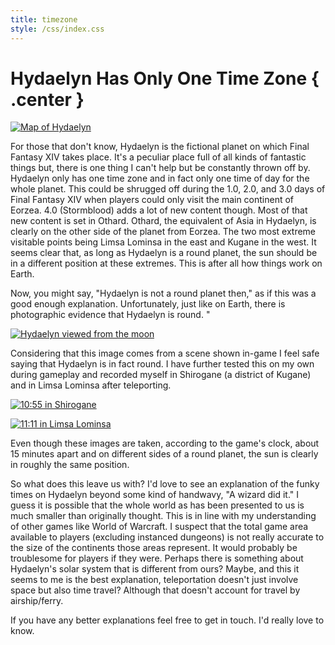 ```yaml
---
title: timezone
style: /css/index.css
---
```


# Hydaelyn Has Only One Time Zone { .center }

<p class="center"><a href="https://pi.megate.ch:8443/blog/img/hydaelynmap.png"><img class="frame" src="https://pi.megate.ch:8443/blog/img/hydaelynmap_small.png" alt="Map of Hydaelyn" title="Map of Hydaelyn" /></a></p>

For those that don't know, Hydaelyn is the fictional planet on which Final Fantasy XIV takes place. It's a peculiar place full of all kinds of fantastic things but, there is one thing I can't help but be constantly thrown off by. Hydaelyn only has one time zone and in fact only one time of day for the whole planet. This could be shrugged off during the 1.0, 2.0, and 3.0 days of Final Fantasy XIV when players could only visit the main continent of Eorzea. 4.0 (Stormblood) adds a lot of new content though. Most of that new content is set in Othard. Othard, the equivalent of Asia in Hydaelyn, is clearly on the other side of the planet from Eorzea. The two most extreme visitable points being Limsa Lominsa in the east and Kugane in the west. It seems clear that, as long as Hydaelyn is a round planet, the sun should be in a different position at these extremes. This is after all how things work on Earth.

Now, you might say, "Hydaelyn is not a round planet then," as if this was a good enough explanation. Unfortunately, just like on Earth, there is photographic evidence that Hydaelyn is round.
"
<p class="center"><a href="https://pi.megate.ch:8443/blog/img/hydaelynspace.png"><img class="frame" src="https://pi.megate.ch:8443/blog/img/hydaelynspace.png" alt="Hydaelyn viewed from the moon" title="Hydaelyn viewed from the moon" /></a></p>

Considering that this image comes from a scene shown in-game I feel safe saying that Hydaelyn is in fact round. I have further tested this on my own during gameplay and recorded myself in Shirogane (a district of Kugane) and in Limsa Lominsa after teleporting.

<p class="center"><a href="https://pi.megate.ch:8443/blog/img/ffxiv_10172017_181153.png"><img class="frame" src="https://pi.megate.ch:8443/blog/img/ffxiv_10172017_181153.png" alt="10:55 in Shirogane" title="10:55 in Shirogane" /></a></p>

<p class="center"><a href="https://pi.megate.ch:8443/blog/img/ffxiv_10172017_181239.png"><img class="frame" src="https://pi.megate.ch:8443/blog/img/ffxiv_10172017_181239.png" alt="11:11 in Limsa Lominsa" title="11:11 in Limsa Lominsa" /></a></p>

Even though these images are taken, according to the game's clock, about 15 minutes apart and on different sides of a round planet, the sun is clearly in roughly the same position.

So what does this leave us with? I'd love to see an explanation of the funky times on Hydaelyn beyond some kind of handwavy, "A wizard did it." I guess it is possible that the whole world as has been presented to us is much smaller than originally thought. This is in line with my understanding of other games like World of Warcraft. I suspect that the total game area available to players (excluding instanced dungeons) is not really accurate to the size of the continents those areas represent. It would probably be troublesome for players if they were. Perhaps there is something about Hydaelyn's solar system that is different from ours? Maybe, and this it seems to me is the best explanation, teleportation doesn't just involve space but also time travel? Although that doesn't account for travel by airship/ferry.

If you have any better explanations feel free to get in touch. I'd really love to know.